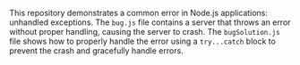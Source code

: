 This repository demonstrates a common error in Node.js applications: unhandled exceptions. The `bug.js` file contains a server that throws an error without proper handling, causing the server to crash. The `bugSolution.js` file shows how to properly handle the error using a `try...catch` block to prevent the crash and gracefully handle errors.
